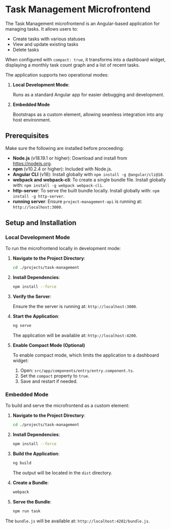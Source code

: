 # Task Management Microfrontend

The Task Management microfrontend is an Angular-based application for managing tasks. It allows users to:

- Create tasks with various statuses
- View and update existing tasks
- Delete tasks

When configured with `compact: true`, it transforms into a dashboard widget, displaying a monthly task count graph and a list of recent tasks.

The application supports two operational modes:

1. **Local Development Mode**:

   Runs as a standard Angular app for easier debugging and development.

2. **Embedded Mode**

   Bootstraps as a custom element, allowing seamless integration into any host environment.

## Prerequisites

Make sure the following are installed before proceeding:

- **Node.js** (v18.19.1 or higher): Download and install from https://nodejs.org.
- **npm** (v10.2.4 or higher): Included with Node.js.
- **Angular CLI** (v18): Install globally with `npm install -g @angular/cli@18`.
- **webpack and webpack-cli**: To create a single bundle file. Install globally with: `npm install -g webpack webpack-cli`.
- **http-server**: To serve the built bundle locally. Install globally with: `npm install -g http-server`.
- **running server**: Ensure `project-management-api` is running at: `http://localhost:3000`.

## Setup and Installation

### Local Development Mode

To run the microfrontend locally in development mode:

1. **Navigate to the Project Directory**:

   ```bash
   cd ./projects/task-management
   ```

2. **Install Dependencies**:

   ```bash
   npm install --force
   ```

3. **Verify the Server**:

   Ensure the the server is running at: `http://localhost:3000`.

4. **Start the Application**:

   ```bash
   ng serve
   ```

   The application will be available at: `http://localhost:4200`.

5. **Enable Compact Mode (Optional)**

   To enable compact mode, which limits the application to a dashboard widget:

   1. Open: `src/app/components/entry/entry.component.ts`.
   2. Set the `compact` property to `true`.
   3. Save and restart if needed.

### Embedded Mode

To build and serve the microfrontend as a custom element:

1. **Navigate to the Project Directory**:

   ```bash
   cd ./projects/task-management
   ```

2. **Install Dependencies**:

   ```bash
   npm install --force
   ```

3. **Build the Application**:

   ```bash
   ng build
   ```

   The output will be located in the `dist` directory.

4. **Create a Bundle**:

   ```bash
   webpack
   ```

5. **Serve the Bundle**:

   ```bash
   npm run task
   ```

The `bundle.js` will be available at: `http://localhost:4202/bundle.js`.
